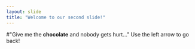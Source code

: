 ```yaml
---
layout: slide
title: "Welcome to our second slide!"
---
```

#"Give me the **chocolate** and nobody gets hurt…"
Use the left arrow to go back!
